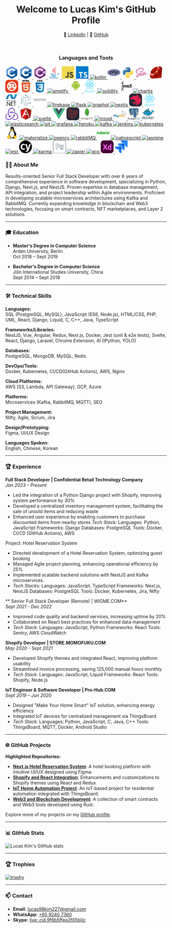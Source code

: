 <h1 align="center">Welcome to Lucas Kim's GitHub Profile</h1>

<p align="center">
🌟 <a href="https://www.linkedin.com/in/lkm227" target="_blank">LinkedIn</a> | 🌟 <a href="https://github.com/lkim227" target="_blank">GitHub</a>
</p>
<br>
<h3 align="center">Languages and Tools</h3>
<p align="left">
    <!-- Programming Languages -->
    <a href="https://www.cprogramming.com/" target="_blank" rel="noreferrer">
        <img src="https://raw.githubusercontent.com/devicons/devicon/master/icons/c/c-original.svg" alt="c" width="40" height="40" />
    </a>
    <a href="https://www.w3schools.com/cpp/" target="_blank" rel="noreferrer">
        <img src="https://raw.githubusercontent.com/devicons/devicon/master/icons/cplusplus/cplusplus-original.svg" alt="cplusplus" width="40" height="40" />
    </a>
    <a href="https://www.w3schools.com/cs/" target="_blank" rel="noreferrer">
        <img src="https://raw.githubusercontent.com/devicons/devicon/master/icons/csharp/csharp-original.svg" alt="csharp" width="40" height="40" />
    </a>
    <a href="https://www.java.com" target="_blank" rel="noreferrer">
        <img src="https://raw.githubusercontent.com/devicons/devicon/master/icons/java/java-original.svg" alt="java" width="40" height="40" />
    </a>
    <a href="https://developer.mozilla.org/en-US/docs/Web/JavaScript" target="_blank" rel="noreferrer">
        <img src="https://raw.githubusercontent.com/devicons/devicon/master/icons/javascript/javascript-original.svg" alt="javascript" width="40" height="40" />
    </a>
    <a href="https://www.typescriptlang.org/" target="_blank" rel="noreferrer">
        <img src="https://raw.githubusercontent.com/devicons/devicon/master/icons/typescript/typescript-original.svg" alt="typescript" width="40" height="40" />
    </a>
    <a href="https://kotlinlang.org" target="_blank" rel="noreferrer">
        <img src="https://www.vectorlogo.zone/logos/kotlinlang/kotlinlang-icon.svg" alt="kotlin" width="40" height="40" />
    </a>
    <a href="https://www.php.net" target="_blank" rel="noreferrer">
        <img src="https://raw.githubusercontent.com/devicons/devicon/master/icons/php/php-original.svg" alt="php" width="40" height="40" />
    </a>
    <a href="https://www.python.org" target="_blank" rel="noreferrer">
        <img src="https://raw.githubusercontent.com/devicons/devicon/master/icons/python/python-original.svg" alt="python" width="40" height="40" />
    </a>
    <a href="https://sass-lang.com" target="_blank" rel="noreferrer">
        <img src="https://raw.githubusercontent.com/devicons/devicon/master/icons/sass/sass-original.svg" alt="sass" width="40" height="40" />
    </a>
    <a href="https://www.ruby-lang.org/en/" target="_blank" rel="noreferrer">
        <img src="https://raw.githubusercontent.com/devicons/devicon/master/icons/ruby/ruby-original.svg" alt="ruby" width="40" height="40" />
    </a>
    <a href="https://www.rust-lang.org" target="_blank" rel="noreferrer">
        <img src="./icons/Rust.svg" alt="rust" width="40" height="40" />
    </a>
    <a href="https://www.w3schools.com/html/" target="_blank" rel="noreferrer">
        <img src="https://raw.githubusercontent.com/devicons/devicon/master/icons/html5/html5-original-wordmark.svg" alt="html5" width="40" height="40" />
    </a>
    <a href="https://www.w3schools.com/css/" target="_blank" rel="noreferrer">
        <img src="https://raw.githubusercontent.com/devicons/devicon/master/icons/css3/css3-original-wordmark.svg" alt="css3" width="40" height="40" />
    </a>
    <!-- Frameworks/Libraries -->
    <a href="https://aws.amazon.com/amplify/" target="_blank" rel="noreferrer">
        <img src="https://docs.amplify.aws/assets/logo-dark.svg" alt="amplify" width="40" height="40" />
    </a>
    <a href="https://developer.android.com" target="_blank" rel="noreferrer">
        <img src="https://raw.githubusercontent.com/devicons/devicon/master/icons/android/android-original-wordmark.svg" alt="android" width="40" height="40" />
    </a>
    <a href="https://reactnative.dev/" target="_blank" rel="noreferrer">
        <img src="https://raw.githubusercontent.com/devicons/devicon/master/icons/react/react-original-wordmark.svg" alt="react-native" width="40" height="40" />
    </a>
    <a href="https://soliditylang.org/" target="_blank" rel="noreferrer">
        <img src="https://upload.wikimedia.org/wikipedia/commons/9/98/Solidity_logo.svg" alt="solidity" width="40" height="40" />
    </a>
    <a href="https://canvasjs.com" target="_blank" rel="noreferrer">
        <img src="https://raw.githubusercontent.com/Hardik0307/Hardik0307/master/assets/canvasjs-charts.svg" alt="canvasjs" width="40" height="40" />
    </a>
    <a href="https://www.chartjs.org" target="_blank" rel="noreferrer">
        <img src="https://www.chartjs.org/media/logo-title.svg" alt="chartjs" width="40" height="40" />
    </a>
    <a href="https://dotnet.microsoft.com/" target="_blank" rel="noreferrer">
        <img src="https://raw.githubusercontent.com/devicons/devicon/master/icons/dot-net/dot-net-original-wordmark.svg" alt="dotnet" width="40" height="40" />
    </a>
    <a href="https://www.electronjs.org" target="_blank" rel="noreferrer">
        <img src="https://raw.githubusercontent.com/devicons/devicon/master/icons/electron/electron-original.svg" alt="electron" width="40" height="40" />
    </a>
    <a href="https://expressjs.com" target="_blank" rel="noreferrer">
        <img src="https://raw.githubusercontent.com/devicons/devicon/master/icons/express/express-original-wordmark.svg" alt="express" width="40" height="40" />
    </a>
    <a href="https://firebase.google.com/" target="_blank" rel="noreferrer">
        <img src="https://www.vectorlogo.zone/logos/firebase/firebase-icon.svg" alt="firebase" width="40" height="40" />
    </a>
    <a href="https://flask.palletsprojects.com/" target="_blank" rel="noreferrer">
        <img src="https://www.vectorlogo.zone/logos/pocoo_flask/pocoo_flask-icon.svg" alt="flask" width="40" height="40" />
    </a>
    <a href="https://graphql.org" target="_blank" rel="noreferrer">
        <img src="https://www.vectorlogo.zone/logos/graphql/graphql-icon.svg" alt="graphql" width="40" height="40" />
    </a>
    <a href="https://nextjs.org/" target="_blank" rel="noreferrer">
        <img src="https://cdn.worldvectorlogo.com/logos/nextjs-2.svg" alt="nextjs" width="40" height="40" />
    </a>
    <a href="https://nestjs.com/" target="_blank" rel="noreferrer">
        <img src="./icons/NestJS-Dark.svg" alt="nestjs" width="40" height="40" />
    </a>
    <a href="https://reactjs.org/" target="_blank" rel="noreferrer">
        <img src="https://raw.githubusercontent.com/devicons/devicon/master/icons/react/react-original-wordmark.svg" alt="react" width="40" height="40" />
    </a>
    <a href="https://redux.js.org/" target="_blank" rel="noreferrer">
        <img src="https://raw.githubusercontent.com/devicons/devicon/master/icons/redux/redux-original.svg" alt="redux" width="40" height="40" />
    </a>
    <a href="https://angular.io/" target="_blank" rel="noreferrer">
        <img src="https://raw.githubusercontent.com/devicons/devicon/master/icons/angularjs/angularjs-original.svg" alt="angular" width="40" height="40" />
    </a>
    <a href="https://svelte.dev/" target="_blank" rel="noreferrer">
        <img src="https://upload.wikimedia.org/wikipedia/commons/1/1b/Svelte_Logo.svg" alt="svelte" width="40" height="40" />
    </a>
    <a href="https://vuejs.org/" target="_blank" rel="noreferrer">
        <img src="https://raw.githubusercontent.com/devicons/devicon/master/icons/vuejs/vuejs-original.svg" alt="vue" width="40" height="40" />
    </a>
    <a href="https://laravel.com/" target="_blank" rel="noreferrer">
        <img src="./icons/Laravel-Dark.svg" width="40" height="40">
    </a>
    <!-- Databases -->
    <a href="https://www.mongodb.com/" target="_blank" rel="noreferrer">
        <img src="https://raw.githubusercontent.com/devicons/devicon/master/icons/mongodb/mongodb-original-wordmark.svg" alt="mongodb" width="40" height="40" />
    </a>
    <a href="https://www.microsoft.com/en-us/sql-server" target="_blank" rel="noreferrer">
        <img src="https://www.svgrepo.com/show/303229/microsoft-sql-server-logo.svg" alt="mssql" width="40" height="40" />
    </a>
    <a href="https://www.mysql.com/" target="_blank" rel="noreferrer">
        <img src="https://raw.githubusercontent.com/devicons/devicon/master/icons/mysql/mysql-original-wordmark.svg" alt="mysql" width="40" height="40" />
    </a>
    <a href="https://www.postgresql.org" target="_blank" rel="noreferrer">
        <img src="https://raw.githubusercontent.com/devicons/devicon/master/icons/postgresql/postgresql-original-wordmark.svg" alt="postgresql" width="40" height="40" />
    </a>
    <!-- Tools/Platforms -->
    <a href="https://www.docker.com/" target="_blank" rel="noreferrer">
        <img src="https://raw.githubusercontent.com/devicons/devicon/master/icons/docker/docker-original-wordmark.svg" alt="docker" width="40" height="40" />
    </a>
    <a href="https://www.elastic.co" target="_blank" rel="noreferrer">
        <img src="https://www.vectorlogo.zone/logos/elastic/elastic-icon.svg" alt="elasticsearch" width="40" height="40" />
    </a>
    <a href="https://git-scm.com/" target="_blank" rel="noreferrer">
        <img src="https://www.vectorlogo.zone/logos/git-scm/git-scm-icon.svg" alt="git" width="40" height="40" />
    </a>
    <a href="https://grafana.com" target="_blank" rel="noreferrer">
        <img src="https://www.vectorlogo.zone/logos/grafana/grafana-icon.svg" alt="grafana" width="40" height="40" />
    </a>
    <a href="https://heroku.com" target="_blank" rel="noreferrer">
        <img src="https://www.vectorlogo.zone/logos/heroku/heroku-icon.svg" alt="heroku" width="40" height="40" />
    </a>
    <a href="https://kafka.apache.org/" target="_blank" rel="noreferrer">
        <img src="https://www.vectorlogo.zone/logos/apache_kafka/apache_kafka-icon.svg" alt="kafka" width="40" height="40" />
    </a>
    <a href="https://www.jenkins.io" target="_blank" rel="noreferrer">
        <img src="https://www.vectorlogo.zone/logos/jenkins/jenkins-icon.svg" alt="jenkins" width="40" height="40" />
    </a>
    <a href="https://kubernetes.io" target="_blank" rel="noreferrer">
        <img src="https://www.vectorlogo.zone/logos/kubernetes/kubernetes-icon.svg" alt="kubernetes" width="40" height="40" />
    </a>
    <a href="https://www.linux.org/" target="_blank" rel="noreferrer">
        <img src="https://raw.githubusercontent.com/devicons/devicon/master/icons/linux/linux-original.svg" alt="linux" width="40" height="40" />
    </a>
    <a href="https://materializecss.com/" target="_blank" rel="noreferrer">
        <img src="https://raw.githubusercontent.com/prplx/svg-logos/5585531d45d294869c4eaab4d7cf2e9c167710a9/svg/materialize.svg" alt="materialize" width="40" height="40" />
    </a>
    <a href="https://opencv.org/" target="_blank" rel="noreferrer">
        <img src="https://www.vectorlogo.zone/logos/opencv/opencv-icon.svg" alt="opencv" width="40" height="40" />
    </a>
    <a href="https://www.rabbitmq.com" target="_blank" rel="noreferrer">
        <img src="https://www.vectorlogo.zone/logos/rabbitmq/rabbitmq-icon.svg" alt="rabbitMQ" width="40" height="40" />
    </a>
    <a href="https://www.nginx.com" target="_blank" rel="noreferrer">
        <img src="https://raw.githubusercontent.com/devicons/devicon/master/icons/nginx/nginx-original.svg" alt="nginx" width="40" height="40" />
    </a>
    <a href="https://nativescript.org/" target="_blank" rel="noreferrer">
        <img src="https://raw.githubusercontent.com/detain/svg-logos/780f25886640cef088af994181646db2f6b1a3f8/svg/nativescript.svg" alt="nativescript" width="40" height="40" />
    </a>
    <a href="https://jasmine.github.io/" target="_blank" rel="noreferrer">
        <img src="https://www.vectorlogo.zone/logos/jasmine/jasmine-icon.svg" alt="jasmine" width="40" height="40" />
    </a>
    <a href="https://jestjs.io/" target="_blank" rel="noreferrer">
        <img src="https://www.vectorlogo.zone/logos/jestjsio/jestjsio-icon.svg" alt="jest" width="40" height="40" />
    </a>
    <a href="https://www.cypress.io/" target="_blank" rel="noreferrer">
        <img src="./icons/cypress.svg" alt="cypress" width="40" height="40" />
    </a>
    <a href="https://karma-runner.github.io/latest/index.html" target="_blank" rel="noreferrer">
        <img src="https://raw.githubusercontent.com/detain/svg-logos/780f25886640cef088af994181646db2f6b1a3f8/svg/karma.svg" alt="karma" width="40" height="40" />
    </a>
    <a href="https://www.photoshop.com/en" target="_blank" rel="noreferrer">
        <img src="https://raw.githubusercontent.com/devicons/devicon/master/icons/photoshop/photoshop-line.svg" alt="photoshop" width="40" height="40" />
    </a>
    <a href="https://zapier.com" target="_blank" rel="noreferrer">
        <img src="https://www.vectorlogo.zone/logos/zapier/zapier-icon.svg" alt="zapier" width="40" height="40" />
    </a>
    <a href="https://cloud.google.com" target="_blank" rel="noreferrer">
        <img src="https://www.vectorlogo.zone/logos/google_cloud/google_cloud-icon.svg" alt="gcp" width="40" height="40" />
    </a>
    <a href="https://www.adobe.com/products/xd.html" target="_blank"  rel="noreferrer"> 
        <img src="./icons/XD.svg" alt="xd" width="40" height="40" /> 
    </a>
    <a href="https://www.atlassian.com" target="_blank"  rel="noreferrer"> 
        <img src="./icons/jira.svg" alt="jira" width="40" height="40" /> 
    </a>
</p>

### 👨‍💻 About Me

Results-oriented Senior Full Stack Developer with over 6 years of comprehensive experience in software development, specializing in Python, Django, Next.js, and NestJS. Proven expertise in database management, API integration, and project leadership within Agile environments. Proficient in developing scalable microservices architectures using Kafka and RabbitMQ. Currently expanding knowledge in blockchain and Web3 technologies, focusing on smart contracts, NFT marketplaces, and Layer 2 solutions.

---

### 🎓 Education

- **Master's Degree in Computer Science**  
  Arden University, Berlin  
  Oct 2018 – Sept 2019

- **Bachelor's Degree in Computer Science**  
  Jilin International Studies University, China  
  Sept 2014 – Sept 2018

---

### 🛠️ Technical Skills

**Languages:**  
SQL (PostgreSQL, MySQL), JavaScript (ES6, Node.js), HTML/CSS, PHP, UML, React, Django, Liquid, C, C++, Java, TypeScript

**Frameworks/Libraries:**  
NestJS, Vue, Angular, Redux, Next.js, Docker, Jest (unit & e2e tests), Svelte, React, Django, Laravel, Chrome Extension, AI (IPython, YOLO)

**Databases:**  
PostgreSQL, MongoDB, MySQL, Redis

**DevOps/Tools:**  
Docker, Kubernetes, CI/CD(GitHub Actions), AWS, Nginx

**Cloud Platforms:**  
AWS (S3, Lambda, API Gateway), GCP, Azure

**Platforms:**  
Microservices (Kafka, RabbitMQ, MQTT), SEO

**Project Management:**  
Nifty, Agile, Scrum, Jira

**Design/Prototyping:**  
Figma, UI/UX Design

**Languages Spoken:**  
English, Chinese, Korean

---

### 🏆 Experience

**Full Stack Developer | Confidential Retail Technology Company**  
*Jan 2023 – Present*  
- Led the integration of a Python Django project with Shopify, improving system performance by 30%
- Developed a centralized inventory management system, facilitating the sale of unsold items and reducing waste
- Enhanced user experience by enabling customers to purchase discounted items from nearby stores
*Tech Stack:*
Languages: Python, JavaScript
Frameworks: Django
Databases: PostgreSQL
Tools: Docker, CI/CD (GitHub Actions), AWS

Project: Hotel Reservation System
- Directed development of a Hotel Reservation System, optimizing guest booking 
- Managed Agile project planning, enhancing operational efficiency by 25%
- Implemented scalable backend solutions with NestJS and Kafka microservices.
- *Tech Stacks:*
Languages: JavaScript, TypeScript
Frameworks: Next.js, NestJS
Databases: PostgreSQL
Tools: Docker, Kubernetes, Jira, Nifty

** Senior Full Stack Developer (Remote) | WIGME.COM**  
*Sept 2021 - Dec 2022*  
- Improved code quality and backend services, increasing uptime by 20%
- Collaborated on React best practices for enhanced data management
- *Tech Stack:*
Languages: JavaScript, Python
Frameworks: React
Tools: Sentry, AWS CloudWatch

**Shopify Developer | STORE.MOMOFUKU.COM**  
*May 2020 - Sept 2021*  
- Developed Shopify themes and integrated React, improving platform usability
- Streamlined invoice processing, saving 125,000 manual hours monthly
- *Tech Stack:*
Languages: JavaScript, Liquid
Frameworks: React
Tools: Shopify, Node.js

**IoT Engineer & Software Developer | Pro-Hub.COM**  
*Sept 2019 – Jun 2020*  
- Designed "Make Your Home Smart" IoT solution, enhancing energy efficiency
- Integrated IoT devices for centralized management via ThingsBoard
- *Tech Stack:*
Languages: Python, JavaScript, C, Java, C++
Tools: ThingsBoard, MQTT, Docker, Android Studio

---

### 🌐 GitHub Projects

**Highlighted Repositories:**

- [**Next.js Hotel Reservation System**](https://github.com/lkim227/hotel-reservation-system): A hotel booking platform with intuitive UI/UX designed using Figma.
- [**Shopify and React Integration**](https://github.com/lkim227/shopify-react-integration): Enhancements and customizations to Shopify themes using React and Redux.
- [**IoT Home Automation Project**](https://github.com/lkim227/iot-home-automation): An IoT-based project for residential automation integrated with ThingsBoard.
- [**Web3 and Blockchain Development**](https://github.com/lkim227/blockchain-dev): A collection of smart contracts and Web3 tools developed using Rust.

Explore more of my projects on my [GitHub profile](https://github.com/lkim227).

---

### 📊 GitHub Stats

![Lucas Kim's GitHub stats](https://github-readme-stats.vercel.app/api?username=lkim227&show_icons=true&theme=radical)

---

### 🏆 Trophies

[![trophy](https://github-profile-trophy.vercel.app/?username=lkim227&theme=onedark)](https://github.com/lkim227)

---

### 📫 Contact

- **Email:** [lucas98kim227@gmail.com](mailto:lucas98kim227@gmail.com)
- **WhatsApp:** [+65 9240 7360](https://wa.me/6592407360)
- **Skype:** [live:.cid.9f6b5ffee2f05b0c](skype:live:.cid.9f6b5ffee2f05b0c)
